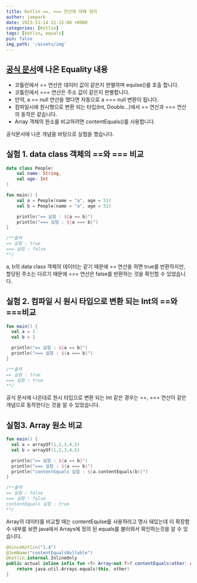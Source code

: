 ```yaml
---
title: Kotlin ==, === 연산에 대해 정리
author: jaepark
date: 2023-11-14 22:15:00 +0900
categories: [Kotlin]
tags: [kotlin, equals]
pin: false
img_path: '/assets/img'
---
```

## **[공식 문서](https://kotlinlang.org/docs/equality.html)에 나온 Equality 내용**
- 코틀린에서 == 연산은 데이터 값이 같은지 판별하며 equlse()를 호출 합니다.
- 코틀린에서 === 연산은 주소 값이 같은지 판별합니다.
- 만약, a == null 연산을 했다면 자동으로 a === null 변환이 됩니다.
- 컴파일시에 원시형으로 변환 되는 타입(Int, Double...)에서 == 연산과 === 연산의 동작은 같습니다.
- Array 객체의 원소를 비교하려면 contentEquals()를 사용합니다.

공식문서에 나온 개념을 바탕으로 실험을 했습니다.
## **실험 1. data class 객체의 ==와 === 비교**
```kotlin
data class People(
    val name: String,
    val age: Int
)

fun main() {
    val a = People(name = "a", age = 51)
    val b = People(name = "a", age = 51)

    println("== 실험 : ${a == b}")
    println("=== 실험 : ${a === b}")
}

/**출력
== 실험 : true
=== 실험 : false
**/
```

a, b의 data class 객체의 데이터는 같기 때문에 == 연산을 하면 true를 반환하지만, 할당된 주소는 다르기 때문에 === 연산은 false를 반환하는 것을 확인할 수 있었습니다.

## **실험 2. 컴파일 시 원시 타입으로 변환 되는 Int의 ==와 ===비교**
```kotlin
fun main() {
  val a = 1
  val b = 1

  println("== 실험 : ${a == b}")
  println("=== 실험 : ${a === b}")
}

/**출력
== 실험 : true
=== 실험 : true
**/
```

공식 문서에 나온대로 원시 타입으로 변환 되는 Int 같은 경우는 ==, === 연산이 같은 개념으로 동작한다는 것을 알 수 있었습니다. 

## **실험3. Array 원소 비교**
```kotlin
fun main() {
  val a = arrayOf(1,2,3,4,5)
  val b = arrayOf(1,2,3,4,5)

  println("== 실험 : ${a == b}")
  println("=== 실험 : ${a === b}")
  println("contentEquals 실험 : ${a.contentEquals(b)}")
}

/**출력
== 실험 : false
=== 실험 : false
contentEquals 실험 : true
**/
```
Array의 데이터를 비교할 때는 contentEqulse를 사용하라고 명시 돼있는데 이 확장함수 내부를 보면 java에서 Arrays에 정의 된 equals를 불러와서 확인하는것을 알 수 있습니다. 
```kotlin
@SinceKotlin("1.4")
@JvmName("contentEqualsNullable")
@kotlin.internal.InlineOnly
public actual inline infix fun <T> Array<out T>?.contentEquals(other: Array<out T>?): Boolean {
    return java.util.Arrays.equals(this, other)
}
```
